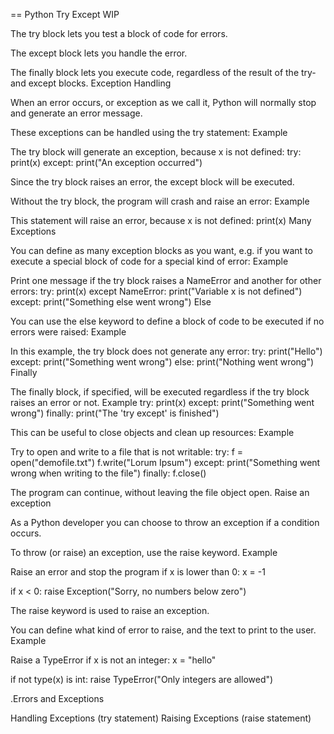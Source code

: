 == Python Try Except WIP

The try block lets you test a block of code for errors.

The except block lets you handle the error.

The finally block lets you execute code, regardless of the result of the try- and except blocks.
Exception Handling

When an error occurs, or exception as we call it, Python will normally stop and generate an error message.

These exceptions can be handled using the try statement:
Example

The try block will generate an exception, because x is not defined:
try:
  print(x)
except:
  print("An exception occurred")

Since the try block raises an error, the except block will be executed.

Without the try block, the program will crash and raise an error:
Example

This statement will raise an error, because x is not defined:
print(x)
Many Exceptions

You can define as many exception blocks as you want, e.g. if you want to execute a special block of code for a special kind of error:
Example

Print one message if the try block raises a NameError and another for other errors:
try:
  print(x)
except NameError:
  print("Variable x is not defined")
except:
  print("Something else went wrong")
Else

You can use the else keyword to define a block of code to be executed if no errors were raised:
Example

In this example, the try block does not generate any error:
try:
  print("Hello")
except:
  print("Something went wrong")
else:
  print("Nothing went wrong")
Finally

The finally block, if specified, will be executed regardless if the try block raises an error or not.
Example
try:
  print(x)
except:
  print("Something went wrong")
finally:
  print("The 'try except' is finished")

This can be useful to close objects and clean up resources:
Example

Try to open and write to a file that is not writable:
try:
  f = open("demofile.txt")
  f.write("Lorum Ipsum")
except:
  print("Something went wrong when writing to the file")
finally:
  f.close()

The program can continue, without leaving the file object open.
Raise an exception

As a Python developer you can choose to throw an exception if a condition occurs.

To throw (or raise) an exception, use the raise keyword.
Example

Raise an error and stop the program if x is lower than 0:
x = -1

if x < 0:
  raise Exception("Sorry, no numbers below zero")

The raise keyword is used to raise an exception.

You can define what kind of error to raise, and the text to print to the user.
Example

Raise a TypeError if x is not an integer:
x = "hello"

if not type(x) is int:
  raise TypeError("Only integers are allowed") 

.Errors and Exceptions

Handling Exceptions (try statement)
Raising Exceptions (raise statement)


